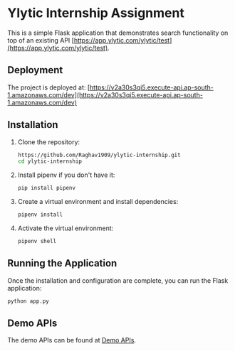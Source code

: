 # Ylytic Internship Assignment

This is a simple Flask application that demonstrates search functionality on top of an existing API [https://app.ylytic.com/ylytic/test](https://app.ylytic.com/ylytic/test).

## Deployment

The project is deployed at: [https://v2a30s3qi5.execute-api.ap-south-1.amazonaws.com/dev](https://v2a30s3qi5.execute-api.ap-south-1.amazonaws.com/dev)

## Installation

1. Clone the repository:

    ```bash
    https://github.com/Raghav1909/ylytic-internship.git
    cd ylytic-internship
    ```

2. Install pipenv if you don't have it:

    ```bash
    pip install pipenv
    ```

3. Create a virtual environment and install dependencies:

    ```bash
    pipenv install
    ```

4. Activate the virtual environment:

    ```bash
    pipenv shell
    ```

## Running the Application

Once the installation and configuration are complete, you can run the Flask application:

```bash
python app.py
```

## Demo APIs

The demo APIs can be found at [Demo APIs](demo_API.md).
